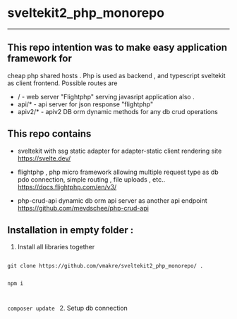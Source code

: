 # sveltekit2_php_monorepo
---
## This repo intention was to make easy application framework for 
cheap php shared hosts . Php is used as backend , and typescript sveltekit 
as client frontend. 
Possible routes are 
- / - web server "Flightphp" serving javasript application also .
- api/*  - api server for json response "flightphp"
- apiv2/* - apiv2  DB orm dynamic methods for any db crud operations 

## This repo contains
- sveltekit with ssg static adapter for adapter-static client rendering site
 https://svelte.dev/

- flightphp  , php micro framework allowing multiple request type as db pdo connection,
simple routing , file uploads , etc..
https://docs.flightphp.com/en/v3/

- php-crud-api   dynamic db orm api server as another api endpoint
https://github.com/mevdschee/php-crud-api


## Installation in empty folder :
1. Install all libraries together
<code>
git clone https://github.com/vmakre/sveltekit2_php_monorepo/ .

npm i

composer update
</code>
2. Setup db connection
<code file.php>

</code>



